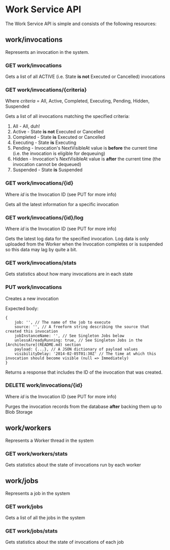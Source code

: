 # Work Service API
The Work Service API is simple and consists of the following resources:

## work/invocations
Represents an invocation in the system.

### GET work/invocations
Gets a list of all ACTIVE (i.e. State **is not** Executed or Cancelled) invocations

### GET work/invocations/{criteria}
Where _criteria_ = All, Active, Completed, Executing, Pending, Hidden, Suspended

Gets a list of all invocations matching the specified criteria:

1. All - All, duh!
2. Active - State **is not** Executed or Cancelled
3. Completed - State **is** Executed or Cancelled
4. Executing - State **is** Executing
5. Pending - Invocation's NextVisibleAt value is **before** the current time (i.e. the invocation is eligible for dequeuing)
6. Hidden - Invocation's NextVisibleAt value is **after** the current time (the invocation cannot be dequeued)
7. Suspended - State **is** Suspended

### GET work/invocations/{id}
Where _id_ is the Invocation ID (see PUT for more info)

Gets all the latest information for a specific invocation

### GET work/invocations/{id}/log
Where _id_ is the Invocation ID (see PUT for more info)

Gets the latest log data for the specified invocation. Log data is only uploaded from the Worker when the Invocation completes or is suspended so this data may lag by quite a bit.

### GET work/invocations/stats
Gets statistics about how many invocations are in each state

### PUT work/invocations
Creates a new invocation

Expected body: 

	{
		job: '', // The name of the job to execute
		source: '', // A freeform string describing the source that created this invocation
		jobInstanceName: '', // See Singleton Jobs below
		unlessAlreadyRunning: true, // See Singleton Jobs in the [Architecture](README.md) section
		payload: {...}, // A JSON dictionary of payload values
		visibilityDelay: '2014-02-05T01:30Z' // The time at which this invocation should become visible (null => Immediately)
	}

Returns a response that includes the ID of the invocation that was created.

### DELETE work/invocations/{id}
Where _id_ is the Invocation ID (see PUT for more info)

Purges the invocation records from the database **after** backing them up to Blob Storage

## work/workers
Represents a Worker thread in the system

### GET work/workers/stats
Gets statistics about the state of invocations run by each worker

## work/jobs
Represents a job in the system

### GET work/jobs
Gets a list of all the jobs in the system

### GET work/jobs/stats
Gets statistics about the state of invocations of each job